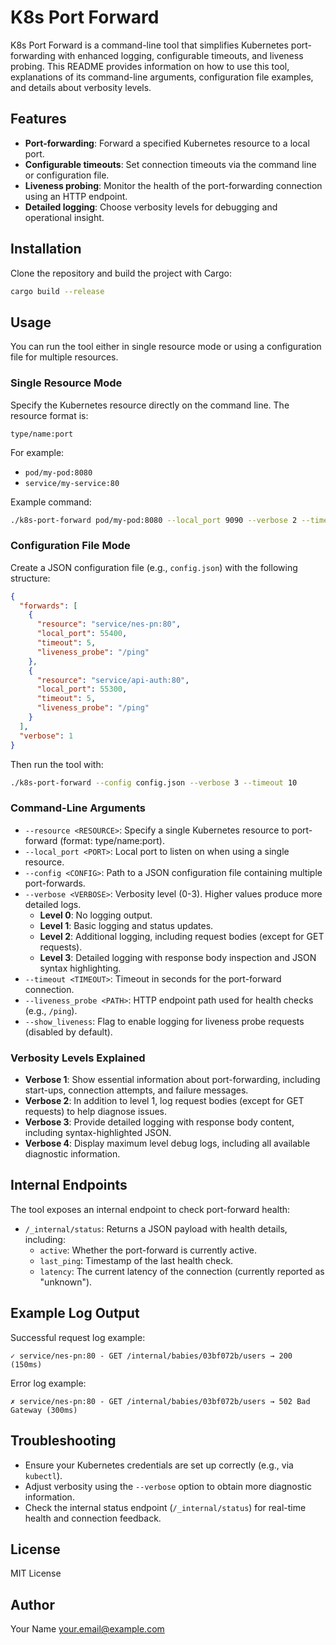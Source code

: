 # K8s Port Forward

K8s Port Forward is a command-line tool that simplifies Kubernetes port-forwarding with enhanced logging, configurable timeouts, and liveness probing. This README provides information on how to use this tool, explanations of its command-line arguments, configuration file examples, and details about verbosity levels.

## Features

- **Port-forwarding**: Forward a specified Kubernetes resource to a local port.
- **Configurable timeouts**: Set connection timeouts via the command line or configuration file.
- **Liveness probing**: Monitor the health of the port-forwarding connection using an HTTP endpoint.
- **Detailed logging**: Choose verbosity levels for debugging and operational insight.

## Installation

Clone the repository and build the project with Cargo:

```bash
cargo build --release
```

## Usage

You can run the tool either in single resource mode or using a configuration file for multiple resources.

### Single Resource Mode

Specify the Kubernetes resource directly on the command line. The resource format is:

```
type/name:port
```

For example:
- `pod/my-pod:8080`
- `service/my-service:80`

Example command:

```bash
./k8s-port-forward pod/my-pod:8080 --local_port 9090 --verbose 2 --timeout 5 --liveness_probe /ping --show_liveness
```

### Configuration File Mode

Create a JSON configuration file (e.g., `config.json`) with the following structure:

```json
{
  "forwards": [
    {
      "resource": "service/nes-pn:80",
      "local_port": 55400,
      "timeout": 5,
      "liveness_probe": "/ping"
    },
    {
      "resource": "service/api-auth:80",
      "local_port": 55300,
      "timeout": 5,
      "liveness_probe": "/ping"
    }
  ],
  "verbose": 1
}
```

Then run the tool with:

```bash
./k8s-port-forward --config config.json --verbose 3 --timeout 10
```

### Command-Line Arguments

- `--resource <RESOURCE>`: Specify a single Kubernetes resource to port-forward (format: type/name:port).
- `--local_port <PORT>`: Local port to listen on when using a single resource.
- `--config <CONFIG>`: Path to a JSON configuration file containing multiple port-forwards.
- `--verbose <VERBOSE>`: Verbosity level (0-3). Higher values produce more detailed logs.
  - **Level 0**: No logging output.
  - **Level 1**: Basic logging and status updates.
  - **Level 2**: Additional logging, including request bodies (except for GET requests).
  - **Level 3**: Detailed logging with response body inspection and JSON syntax highlighting.
- `--timeout <TIMEOUT>`: Timeout in seconds for the port-forward connection.
- `--liveness_probe <PATH>`: HTTP endpoint path used for health checks (e.g., `/ping`).
- `--show_liveness`: Flag to enable logging for liveness probe requests (disabled by default).

### Verbosity Levels Explained

- **Verbose 1**: Show essential information about port-forwarding, including start-ups, connection attempts, and failure messages.
- **Verbose 2**: In addition to level 1, log request bodies (except for GET requests) to help diagnose issues.
- **Verbose 3**: Provide detailed logging with response body content, including syntax-highlighted JSON.
- **Verbose 4**: Display maximum level debug logs, including all available diagnostic information.

## Internal Endpoints

The tool exposes an internal endpoint to check port-forward health:

- `/_internal/status`: Returns a JSON payload with health details, including:
  - `active`: Whether the port-forward is currently active.
  - `last_ping`: Timestamp of the last health check.
  - `latency`: The current latency of the connection (currently reported as "unknown").
  
## Example Log Output

Successful request log example:

```
✓ service/nes-pn:80 - GET /internal/babies/03bf072b/users → 200 (150ms)
```

Error log example:

```
✗ service/nes-pn:80 - GET /internal/babies/03bf072b/users → 502 Bad Gateway (300ms)
```

## Troubleshooting

- Ensure your Kubernetes credentials are set up correctly (e.g., via `kubectl`).
- Adjust verbosity using the `--verbose` option to obtain more diagnostic information.
- Check the internal status endpoint (`/_internal/status`) for real-time health and connection feedback.

## License

MIT License

## Author

Your Name <your.email@example.com>
